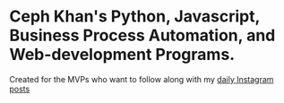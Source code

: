 # Ceph Khan's Python, Javascript, Business Process Automation, and Web-development Programs.
Created for the MVPs who want to follow along with my [daily Instagram posts](https://www.instagram.com/cephkhan/)

